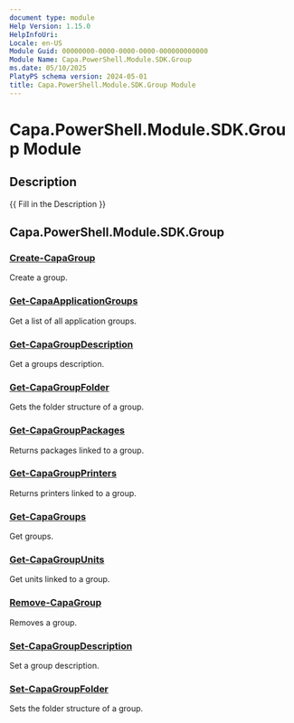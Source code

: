 ```yaml
---
document type: module
Help Version: 1.15.0
HelpInfoUri: 
Locale: en-US
Module Guid: 00000000-0000-0000-0000-000000000000
Module Name: Capa.PowerShell.Module.SDK.Group
ms.date: 05/10/2025
PlatyPS schema version: 2024-05-01
title: Capa.PowerShell.Module.SDK.Group Module
---
```


# Capa.PowerShell.Module.SDK.Group Module

## Description

{{ Fill in the Description }}

## Capa.PowerShell.Module.SDK.Group

### [Create-CapaGroup](Create-CapaGroup.md)

Create a group.

### [Get-CapaApplicationGroups](Get-CapaApplicationGroups.md)

Get a list of all application groups.

### [Get-CapaGroupDescription](Get-CapaGroupDescription.md)

Get a groups description.

### [Get-CapaGroupFolder](Get-CapaGroupFolder.md)

Gets the folder structure of a group.

### [Get-CapaGroupPackages](Get-CapaGroupPackages.md)

Returns packages linked to a group.

### [Get-CapaGroupPrinters](Get-CapaGroupPrinters.md)

Returns printers linked to a group.

### [Get-CapaGroups](Get-CapaGroups.md)

Get groups.

### [Get-CapaGroupUnits](Get-CapaGroupUnits.md)

Get units linked to a group.

### [Remove-CapaGroup](Remove-CapaGroup.md)

Removes a group.

### [Set-CapaGroupDescription](Set-CapaGroupDescription.md)

Set a group description.

### [Set-CapaGroupFolder](Set-CapaGroupFolder.md)

Sets the folder structure of a group.

